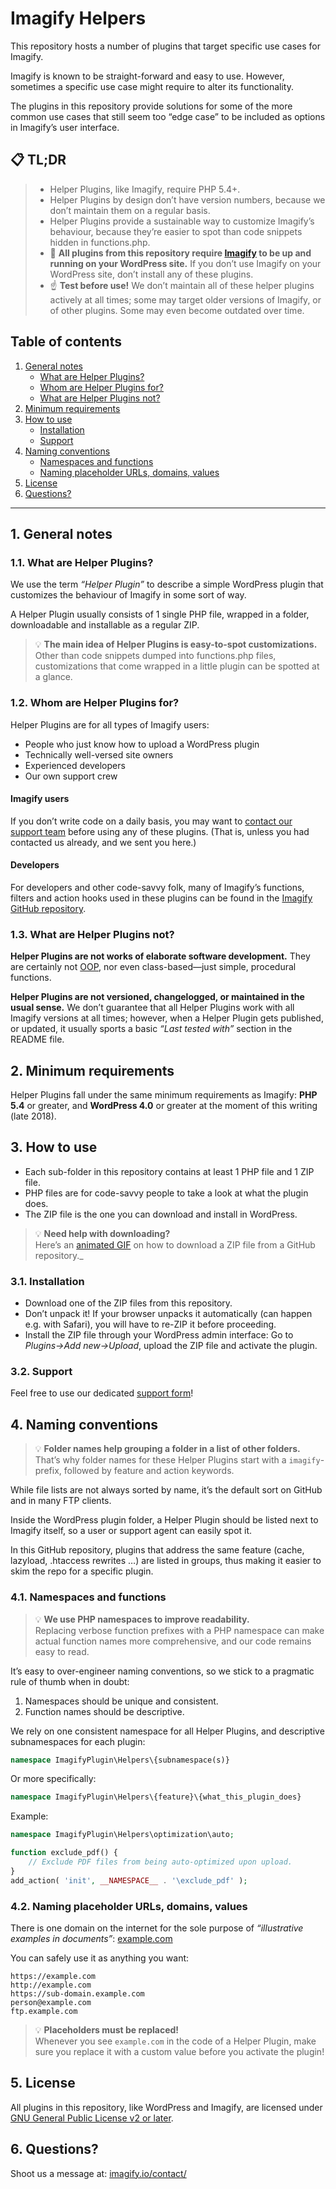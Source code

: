 # Imagify Helpers
This repository hosts a number of plugins that target specific use cases for Imagify.

Imagify is known to be straight-forward and easy to use. However, sometimes a specific use case might require to alter its functionality.

The plugins in this repository provide solutions for some of the more common use cases that still seem too “edge case” to be included as options in Imagify’s user interface.

## 📋 TL;DR
> - Helper Plugins, like Imagify, require PHP 5.4+.
> - Helper Plugins by design don’t have version numbers, because we don’t maintain them on a regular basis.
> - Helper Plugins provide a sustainable way to customize Imagify’s behaviour, because they’re easier to spot than code snippets hidden in functions.php.
> - 🚀 **All plugins from this repository require [Imagify](https://wordpress.org/plugins/imagify/) to be up and running on your WordPress site.** If you don’t use Imagify on your WordPress site, don’t install any of these plugins.
> - ☝️ **Test before use!** We don’t maintain all of these helper plugins actively at all times; some may target older versions of Imagify, or of other plugins. Some may even become outdated over time.

## Table of contents

1. [General notes](#1-general-notes)
   - [What are Helper Plugins?](#11-what-are-helper-plugins)
   - [Whom are Helper Plugins for?](#12-whom-are-helper-plugins-for)
   - [What are Helper Plugins not?](#13-what-are-helper-plugins-not)
2. [Minimum requirements](#2-minimum-requirements)
3. [How to use](#3-how-to-use)
   - [Installation](#31-installation)
   - [Support](#32-support)
4. [Naming conventions](#4-naming-conventions)
   - [Namespaces and functions](#41-namespaces-and-functions)
   - [Naming placeholder URLs, domains, values](#42-naming-placeholder-urls-domains-values)
5. [License](#5-license)
6. [Questions?](#6-questions)

---

## 1. General notes
### 1.1. What are Helper Plugins?
We use the term _“Helper Plugin”_ to describe a simple WordPress plugin that customizes the behaviour of Imagify in some sort of way.

A Helper Plugin usually consists of 1 single PHP file, wrapped in a folder, downloadable and installable as a regular ZIP.

> 💡 **The main idea of Helper Plugins is easy-to-spot customizations.**<br>
> Other than code snippets dumped into functions.php files, customizations that come wrapped in a little plugin can be spotted at a glance.

### 1.2. Whom are Helper Plugins for?
Helper Plugins are for all types of Imagify users:

* People who just know how to upload a WordPress plugin
* Technically well-versed site owners
* Experienced developers
* Our own support crew

#### Imagify users
If you don’t write code on a daily basis, you may want to [contact our support team](https://imagify.io/support/) before using any of these plugins. (That is, unless you had contacted us already, and we sent you here.)

#### Developers
For developers and other code-savvy folk, many of Imagify’s functions, filters and action hooks used in these plugins can be found in the [Imagify GitHub repository](https://github.com/wp-media/imagify-plugin).

### 1.3. What are Helper Plugins not?
**Helper Plugins are not works of elaborate software development.**
They are certainly not [OOP](https://en.wikipedia.org/wiki/Object-oriented_programming), nor even class-based—just simple, procedural functions.

**Helper Plugins are not versioned, changelogged, or maintained in the usual sense.**
We don’t guarantee that all Helper Plugins work with all Imagify versions at all times; however, when a Helper Plugin gets published, or updated, it usually sports a basic _“Last tested with”_ section in the README file.

## 2. Minimum requirements
Helper Plugins fall under the same minimum requirements as Imagify: **PHP 5.4** or greater, and **WordPress 4.0** or greater at the moment of this writing (late 2018).

## 3. How to use

- Each sub-folder in this repository contains at least 1 PHP file and 1 ZIP file.
- PHP files are for code-savvy people to take a look at what the plugin does.
- The ZIP file is the one you can download and install in WordPress.

> 💡 **Need help with downloading?**<br>
> Here’s an [animated GIF](/how-to-download-zip.gif) on how to download a ZIP file from a GitHub repository._

### 3.1. Installation

- Download one of the ZIP files from this repository.
- Don’t unpack it! If your browser unpacks it automatically (can happen e.g. with Safari), you will have to re-ZIP it before proceeding.
- Install the ZIP file through your WordPress admin interface: Go to _Plugins→Add&#160;new→Upload_, upload the ZIP file and activate the plugin.

### 3.2. Support
Feel free to use our dedicated [support form](https://imagify.io/support/)!

## 4. Naming conventions
> 💡 **Folder names help grouping a folder in a list of other folders.**<br>
> That’s why folder names for these Helper Plugins start with a `imagify`- prefix, followed by feature and action keywords.

While file lists are not always sorted by name, it’s the default sort on GitHub and in many FTP clients.

Inside the WordPress plugin folder, a Helper Plugin should be listed next to Imagify itself, so a user or support agent can easily spot it.

In this GitHub repository, plugins that address the same feature (cache, lazyload, .htaccess rewrites …) are listed in groups, thus making it easier to skim the repo for a specific plugin.

### 4.1. Namespaces and functions
> 💡 **We use PHP namespaces to improve readability.**<br>
> Replacing verbose function prefixes with a PHP namespace can make actual function names more comprehensive, and our code remains easy to read.

It’s easy to over-engineer naming conventions, so we stick to a pragmatic rule of thumb when in doubt:

1. Namespaces should be unique and consistent.
2. Function names should be descriptive.

We rely on one consistent namespace for all Helper Plugins, and descriptive subnamespaces for each plugin:

```php
namespace ImagifyPlugin\Helpers\{subnamespace(s)}
```

Or more specifically:

```php
namespace ImagifyPlugin\Helpers\{feature}\{what_this_plugin_does}
```

Example:
```php
namespace ImagifyPlugin\Helpers\optimization\auto;

function exclude_pdf() {
    // Exclude PDF files from being auto-optimized upon upload.
}
add_action( 'init', __NAMESPACE__ . '\exclude_pdf' );
```

### 4.2. Naming placeholder URLs, domains, values
There is one domain on the internet for the sole purpose of _“illustrative examples in documents”_: [example.com](https://example.com/)

You can safely use it as anything you want:

```
https://example.com
http://example.com
https://sub-domain.example.com
person@example.com
ftp.example.com
```

> 💡 **Placeholders must be replaced!**<br>
> Whenever you see `example.com` in the code of a Helper Plugin, make sure you replace it with a custom value before you activate the plugin!

## 5. License

All plugins in this repository, like WordPress and Imagify, are licensed under [GNU General Public License v2 or later](/LICENSE).

## 6. Questions?

Shoot us a message at: [imagify.io/contact/](https://imagify.io/contact/)

